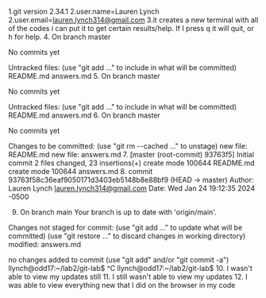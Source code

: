 1.git version 2.34.1
2.user.name=Lauren Lynch
2.user.email=lauren.lynch314@gmail.com
3.it creates a new terminal with all of the codes i can put it to get certain results/help. If I press q it will quit, or h for help. 
4. 
On branch master

No commits yet

Untracked files:
  (use "git add <file>..." to include in what will be committed)
	README.md
	answers.md
5.
On branch master

No commits yet

Untracked files:
  (use "git add <file>..." to include in what will be committed)
	README.md
	answers.md
6.
On branch master

No commits yet

Changes to be committed:
  (use "git rm --cached <file>..." to unstage)
	new file:   README.md
	new file:   answers.md
7.
[master (root-commit) 93763f5] Initial commit
 2 files changed, 23 insertions(+)
 create mode 100644 README.md
 create mode 100644 answers.md
 8.
 commit 93763f58c36eaf9050171d3403eb5148b8e88bf9 (HEAD -> master)
Author: Lauren Lynch <lauren.lynch314@gmail.com>
Date:   Wed Jan 24 19:12:35 2024 -0500

9. On branch main
Your branch is up to date with 'origin/main'.

Changes not staged for commit:
  (use "git add <file>..." to update what will be committed)
  (use "git restore <file>..." to discard changes in working directory)
	modified:   answers.md

no changes added to commit (use "git add" and/or "git commit -a")
llynch@odd17:~/lab2/git-lab$ ^C
llynch@odd17:~/lab2/git-lab$ 
10. I wasn't able to view my updates still
11. I still wasn't able to view my updates 
12. I was able to view everything new that I did on the browser in my code 
